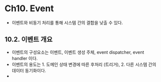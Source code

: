 # Ch10. Event
- 이벤트와 비동기 처리를 통해 시스템 간의 결합을 낮출 수 있다.

## 10.2. 이벤트 개요
- 이벤트의 구성요소는 이벤트, 이벤트 생성 주체, event dispatcher, event handler 이다.
- 이벤트의 용도는 1. 도메인 상태 변경에 따른 후처리 (트리거), 2. 다른 시스템 간의 데이터 동기화이다.
- 
